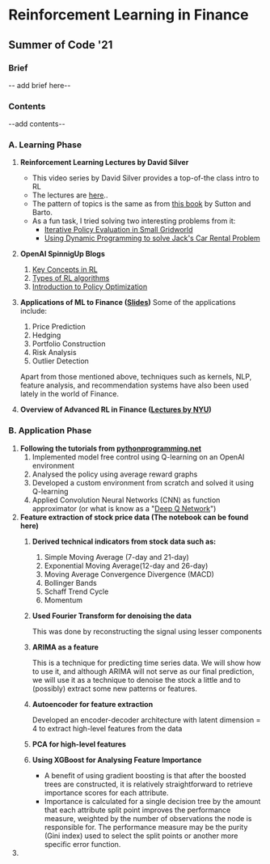 # Reinforcement Learning in Finance
## Summer of Code '21

### Brief
-- add brief here--
### Contents
--add contents--

### A. Learning Phase
1. __Reinforcement Learning Lectures by David Silver__
	- This video series by David Silver provides a top-of-the class intro to RL 
	- The lectures are [here](https://www.davidsilver.uk/teaching/).. 
	- The pattern of topics is the same as from [this book](http://www.incompleteideas.net/book/RLbook2020.pdf) by Sutton and Barto.
	- As a fun task, I tried solving two interesting problems from it:
		- [Iterative Policy Evaluation in Small Gridworld]()
		- [Using Dynamic Programming to solve Jack's Car Rental Problem]()
2. **OpenAI SpinnigUp Blogs**
	1. [Key Concepts in RL](https://spinningup.openai.com/en/latest/spinningup/rl_intro.html)
	2. [Types of RL algorithms](https://spinningup.openai.com/en/latest/spinningup/rl_intro2.html)
	3. [Introduction to Policy Optimization](https://spinningup.openai.com/en/latest/spinningup/rl_intro3.html)
3. **Applications of ML to Finance ([Slides](https://poseidon01.ssrn.com/delivery.php?ID=240069002121077002085006120118071075017073054032033092074008012074008113004026066069126000025041062008124018121071119092113123007080012013002115090127024028096093046036044017081025073029001025104113113070116111120067075098116101122015125110006099104&EXT=pdf&INDEX=TRUE))**
Some of the applications include:
	1. Price Prediction
	2. Hedging
	3. Portfolio Construction
	4. Risk Analysis
	5. Outlier Detection
	
	Apart from those mentioned above, techniques such as kernels, NLP, feature analysis, and recommendation systems have also been used lately in the world of Finance.

4. **Overview of Advanced RL in Finance ([Lectures by NYU](https://github.com/englianhu/Coursera-Overview-of-Advanced-Methods-of-Reinforcement-Learning-in-Finance))**

### B. Application Phase
1. **Following the tutorials from [pythonprogramming.net](https://pythonprogramming.net/q-learning-reinforcement-learning-python-tutorial/)**
	1. Implemented model free control using Q-learning on an OpenAI environment 
	2. Analysed the policy using average reward graphs
	3. Developed a custom environment from scratch and solved it using Q-learning
	4. Applied Convolution Neural Networks (CNN) as function approximator (or what is know as a "[Deep Q Network](https://www.cs.toronto.edu/~vmnih/docs/dqn.pdf)")
2. **Feature extraction of stock price data (The notebook can be found here)**
	1. **Derived technical indicators from stock data such as:**
		1. Simple Moving Average (7-day and 21-day)
		2. Exponential Moving Average(12-day and 26-day)
		3. Moving Average Convergence Divergence (MACD)
		4. Bollinger Bands
		5. Schaff Trend Cycle
		6. Momentum
	2. **Used Fourier Transform for denoising the data**

		This was done by reconstructing the signal using lesser components
	3. **ARIMA as a feature**
		
		This is a technique for predicting time series data. We will show how to use it, and although ARIMA will not serve as our final prediction, we will use it as a technique to denoise the stock a little and to (possibly) extract some new patterns or features.
	4. **Autoencoder for feature extraction**
		
		Developed an encoder-decoder architecture with latent dimension = 4 to extract high-level features from the data
	5. **PCA for high-level features**
	6. **Using XGBoost for Analysing Feature Importance**
		- A benefit of using gradient boosting is that after the boosted trees are constructed, it is relatively straightforward to retrieve importance scores for each attribute.
		- Importance is calculated for a single decision tree by the amount that each attribute split point improves the performance measure, weighted by the number of observations the node is responsible for. The performance measure may be the purity (Gini index) used to select the split points or another more specific error function.
3. 
